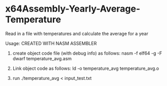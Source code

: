 # x64Assembly-Yearly-Average-Temperature
Read in a file with temperatures and calculate the average for a year

Usage: CREATED WITH NASM ASSEMBLER

1. create object code file (with debug info) as follows:
nasm -f elf64 -g -F dwarf temperature_avg.asm

2. Link object code as follows:
ld -o temperature_avg temperature_avg.o

3. run
./temperature_avg < input_test.txt
